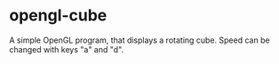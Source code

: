 # opengl-cube
A simple OpenGL program, that displays a rotating cube. Speed can be changed with keys "a" and "d". 
